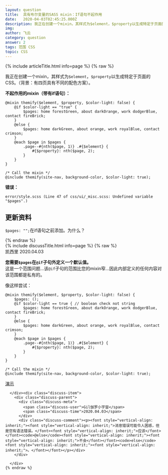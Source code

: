 ```yaml
---
layout: question
title:  具有布尔变量的SASS mixin：If语句不起作用
date:   2020-04-03T02:45:25.000Z
description: 我正在创建一个mixin，其样式为$element，$property以生成特定于页面的CSS。（背景：有四页具有不同的配色方案）。不起作用的mixi...
img: 
author: 飞云
category: question
answer: 2
tags: 范围 CSS
topic: CSS
---
```

<div class="article-root">
  <div class="article">
    {% include articleTitle.html info=page %}
    {% raw %}
    <div class="article-content"><p><font style="vertical-align: inherit;"><font style="vertical-align: inherit;">我正在创建一个mixin，其样式为</font></font><code>$element</code><font style="vertical-align: inherit;"><font style="vertical-align: inherit;">，</font></font><code>$property</code><font style="vertical-align: inherit;"><font style="vertical-align: inherit;">以生成特定于页面的CSS。</font><font style="vertical-align: inherit;">（背景：有四页具有不同的配色方案）。</font></font></p>

<p><strong><font style="vertical-align: inherit;"><font style="vertical-align: inherit;">不起作用的mixin（带有if语句）：</font></font></strong></p>

<pre><code>@mixin themify($element, $property, $color-light: false) {<font></font>
    @if $color-light == "true" {<font></font>
        $pages: home forestGreen, about darkOrange, work dodgerBlue, contact fireBrick;<font></font>
    }<font></font>
    @else {<font></font>
        $pages: home darkGreen, about orange, work royalBlue, contact crimson;<font></font>
    }<font></font>
    @each $page in $pages {<font></font>
        .page--#{nth($page, 1)} .#{$element} {<font></font>
            #{$property}: nth($page, 2);<font></font>
        }<font></font>
    }<font></font>
}<font></font>
<font></font>
/* Call the mixin */<font></font>
@include themify(site-nav, background-color, $color-light: true);<font></font>
</code></pre>

<p><strong><font style="vertical-align: inherit;"><font style="vertical-align: inherit;">错误：</font></font></strong></p>

<pre><code>error/style.scss (Line 47 of css/ui/_misc.scss: Undefined variable "$pages".)
</code></pre>

<h2><font style="vertical-align: inherit;"><font style="vertical-align: inherit;">更新资料</font></font></h2>

<p><font style="vertical-align: inherit;"></font><code>$pages: "";</code><font style="vertical-align: inherit;"><font style="vertical-align: inherit;">在if语句之前</font><font style="vertical-align: inherit;">添加</font><font style="vertical-align: inherit;">。</font><font style="vertical-align: inherit;">为什么？</font></font></p></div>
    {% endraw %}
  </div>

  <div class="discuss-wrapper">
    {% include discussTitle.html info=page %}
    {% raw %}
    <div class="discuss-item">
        <div class="discuss-parent">
          <div class="discuss-meta">
            <span class="discuss-user">凯西里</span>
            <span class="discuss-time">2020.04.03</span>
          </div>
          <div class="discuss-comment"><p><strong><font style="vertical-align: inherit;"><font style="vertical-align: inherit;">您需要</font></font><code>$pages</code><font style="vertical-align: inherit;"><font style="vertical-align: inherit;">在</font></font><code>@if</code><font style="vertical-align: inherit;"><font style="vertical-align: inherit;">子句</font><font style="vertical-align: inherit;">外定义</font><font style="vertical-align: inherit;">一个默认值</font><font style="vertical-align: inherit;">。</font></font></strong><br><font style="vertical-align: inherit;"><font style="vertical-align: inherit;">
这是一个范围问题...该</font></font><code>@if</code><font style="vertical-align: inherit;"><font style="vertical-align: inherit;">子句的范围比您的mixin窄...因此内部定义的任何内容对该范围都是私有的。</font></font></p>

<p><font style="vertical-align: inherit;"><font style="vertical-align: inherit;">像这样尝试：</font></font></p>

<pre><code>@mixin themify($element, $property, $color-light: false) {<font></font>
    $pages: ();<font></font>
    @if $color-light == true { // boolean check not string<font></font>
        $pages: home forestGreen, about darkOrange, work dodgerBlue, contact fireBrick;<font></font>
    }<font></font>
    @else {<font></font>
        $pages: home darkGreen, about orange, work royalBlue, contact crimson;<font></font>
    }<font></font>
    @each $page in $pages {<font></font>
        .page--#{nth($page, 1)} .#{$element} {<font></font>
            #{$property}: nth($page, 2);<font></font>
        }<font></font>
    }<font></font>
}<font></font>
<font></font>
/* Call the mixin */<font></font>
@include themify(site-nav, background-color, $color-light: true);<font></font>
</code></pre>

<p><a href="http://sassmeister.com/gist/8615883" rel="noreferrer"><font style="vertical-align: inherit;"><font style="vertical-align: inherit;">演示</font></font></a></p></div>
        </div>
        
      </div><div class="discuss-item">
        <div class="discuss-parent">
          <div class="discuss-meta">
            <span class="discuss-user">Gil伽罗小宇宙</span>
            <span class="discuss-time">2020.04.03</span>
          </div>
          <div class="discuss-comment"><p><font style="vertical-align: inherit;"><font style="vertical-align: inherit;">消息错误可能令人困惑，但是您有语法错误。</font><font style="vertical-align: inherit;">应该</font></font><code>@else</code><font style="vertical-align: inherit;"><font style="vertical-align: inherit;">不会</font></font><code>else</code><font style="vertical-align: inherit;"><font style="vertical-align: inherit;">。</font></font></p></div>
        </div>
        
      </div>
    {% endraw %}
  </div>
<div>
